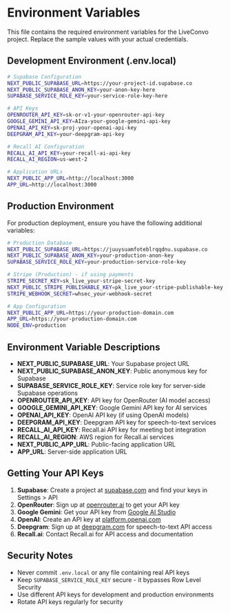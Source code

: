 # Environment Variables

This file contains the required environment variables for the LiveConvo project. Replace the sample values with your actual credentials.

## Development Environment (.env.local)

```bash
# Supabase Configuration
NEXT_PUBLIC_SUPABASE_URL=https://your-project-id.supabase.co
NEXT_PUBLIC_SUPABASE_ANON_KEY=your-anon-key-here
SUPABASE_SERVICE_ROLE_KEY=your-service-role-key-here

# API Keys
OPENROUTER_API_KEY=sk-or-v1-your-openrouter-api-key
GOOGLE_GEMINI_API_KEY=AIza-your-google-gemini-api-key
OPENAI_API_KEY=sk-proj-your-openai-api-key
DEEPGRAM_API_KEY=your-deepgram-api-key

# Recall AI Configuration
RECALL_AI_API_KEY=your-recall-ai-api-key
RECALL_AI_REGION=us-west-2

# Application URLs
NEXT_PUBLIC_APP_URL=http://localhost:3000
APP_URL=http://localhost:3000
```

## Production Environment

For production deployment, ensure you have the following additional variables:

```bash
# Production Database
NEXT_PUBLIC_SUPABASE_URL=https://juuysuamfoteblrqqdnu.supabase.co
NEXT_PUBLIC_SUPABASE_ANON_KEY=your-production-anon-key
SUPABASE_SERVICE_ROLE_KEY=your-production-service-role-key

# Stripe (Production) - if using payments
STRIPE_SECRET_KEY=sk_live_your-stripe-secret-key
NEXT_PUBLIC_STRIPE_PUBLISHABLE_KEY=pk_live_your-stripe-publishable-key
STRIPE_WEBHOOK_SECRET=whsec_your-webhook-secret

# App Configuration
NEXT_PUBLIC_APP_URL=https://your-production-domain.com
APP_URL=https://your-production-domain.com
NODE_ENV=production
```

## Environment Variable Descriptions

- **NEXT_PUBLIC_SUPABASE_URL**: Your Supabase project URL
- **NEXT_PUBLIC_SUPABASE_ANON_KEY**: Public anonymous key for Supabase
- **SUPABASE_SERVICE_ROLE_KEY**: Service role key for server-side Supabase operations
- **OPENROUTER_API_KEY**: API key for OpenRouter (AI model access)
- **GOOGLE_GEMINI_API_KEY**: Google Gemini API key for AI services
- **OPENAI_API_KEY**: OpenAI API key (if using OpenAI models)
- **DEEPGRAM_API_KEY**: Deepgram API key for speech-to-text services
- **RECALL_AI_API_KEY**: Recall.ai API key for meeting bot integration
- **RECALL_AI_REGION**: AWS region for Recall.ai services
- **NEXT_PUBLIC_APP_URL**: Public-facing application URL
- **APP_URL**: Server-side application URL

## Getting Your API Keys

1. **Supabase**: Create a project at [supabase.com](https://supabase.com) and find your keys in Settings > API
2. **OpenRouter**: Sign up at [openrouter.ai](https://openrouter.ai) to get your API key
3. **Google Gemini**: Get your API key from [Google AI Studio](https://makersuite.google.com/app/apikey)
4. **OpenAI**: Create an API key at [platform.openai.com](https://platform.openai.com)
5. **Deepgram**: Sign up at [deepgram.com](https://deepgram.com) for speech-to-text API access
6. **Recall.ai**: Contact Recall.ai for API access and documentation

## Security Notes

- Never commit `.env.local` or any file containing real API keys
- Keep `SUPABASE_SERVICE_ROLE_KEY` secure - it bypasses Row Level Security
- Use different API keys for development and production environments
- Rotate API keys regularly for security